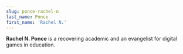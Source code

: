 ```yaml
---
slug: ponce-rachel-n
last_name: Ponce
first_name: 'Rachel N.'
---
```

**Rachel N. Ponce** is a recovering academic and an evangelist for digital games in education.